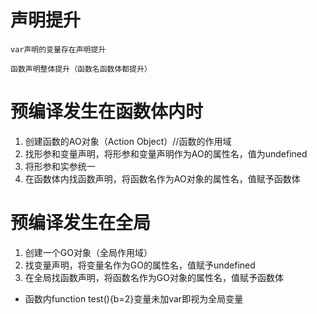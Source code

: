 # 声明提升
    var声明的变量存在声明提升

    函数声明整体提升（函数名函数体都提升）

# 预编译发生在函数体内时
1. 创建函数的AO对象（Action Object）//函数的作用域
2. 找形参和变量声明，将形参和变量声明作为AO的属性名，值为undefined
3. 将形参和实参统一
4. 在函数体内找函数声明，将函数名作为AO对象的属性名，值赋予函数体

# 预编译发生在全局
1. 创建一个GO对象（全局作用域）
2. 找变量声明，将变量名作为GO的属性名，值赋予undefined
3. 在全局找函数声明，将函数名作为GO对象的属性名，值赋予函数体

- 函数内function test(){b=2}变量未加var即视为全局变量